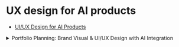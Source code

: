 # UX design for AI products
- [UI/UX Design for AI Products](https://programs.stanfordonline.global-alumni.com/enrollments)

<details>
  <summary>Portfolio Planning: Brand Visual & UI/UX Design with AI Integration</summary>

This guide is for creatives transitioning into UI/UX design with a focus on **AI-driven products**. It outlines how to plan a portfolio that blends **brand visuals**, **interface design**, and **AI-integrated experiences** — inspired by the structure and topics of Stanford’s *UI/UX Design for AI Products* course.

### Portfolio Objectives
- Show your evolution from **visual design to interaction design**
- Demonstrate understanding of **AI-powered product experiences**
- Highlight **ethical, human-centered, and intuitive UX**

### Suggested Portfolio Structure

**1. About Me / Bio**
- Visual design + fine arts background
- Transition story into AI-integrated UX
- Emphasize systems thinking, empathy, and creativity

**2. Core Projects (3–5 Case Studies)**

#### Project 1: Human-AI Interaction Redesign
**Goal:** Redesign a common app (e.g. calendar, email) with an AI assistant  
- Sketch automation vs. control flows  
- Show UI states that explain *why* the AI made decisions  
- Bonus: Add animations to show transitions or AI reactions

#### Project 2: Social Chatbot Interface
**Goal:** Design a chatbot that feels natural, emotional, or brand-aligned  
- Chat interface layout and tone  
- Trust design: How to show limits, fallback options  
- Ethics: What boundaries are in place for transparency?

#### Project 3: Wizard of Oz AI Prototype
**Goal:** Simulate an AI feature (e.g. recommendation, summarization) manually  
- Include paper/Figma/Miro prototypes  
- Explain how you tested reactions and collected feedback  
- Optional: Use ChatGPT or Uizard to support prototyping

#### Project 4: Brand Visual Identity for an AI Product
**Goal:** Create a visual system for an AI-based service  
- Logo, colors, typography  
- Interface snippets and microinteractions  
- Style guide inspired by AI’s function (e.g. calm AI for wellness, vibrant AI for creativity)

#### Project 5: AI Dashboard or Data Insight Tool
**Goal:** Design an interface for visualizing AI-generated insights  
- Cards, filters, graphs, or generative text previews  
- Explain tradeoffs in information density and user control  
- Reflect on trust and error handling

### Tools You Can Use
| Type                 | Tools                                           |
|----------------------|-------------------------------------------------|
| UI & prototyping     | Figma, Uizard, Miro, Webflow, Wix Studio        |
| AI prototyping       | ChatGPT, Galileo AI, Pika.art, Khroma, Locofy   |
| Motion & coding      | P5.js, Three.js, React.js + Tailwind CSS        |
| Documentation        | Notion, Markdown, PDF storytelling              |

### Tips
- Each case study should show:
  1. **Problem & context**
  2. **AI integration concept**
  3. **Design process (sketches, tests, feedback)**
  4. **Final UI screens & reflections**
- Emphasize **your thinking** — not just visual polish
- Include **video walkthroughs or animated prototypes** if possible

### Final Notes

This portfolio will:
- Show hiring teams your **visual taste + system thinking**
- Demonstrate real-world awareness of **AI use cases**
- Prepare you for **UX roles in AI tools, startups, or ethical design teams**
</details>